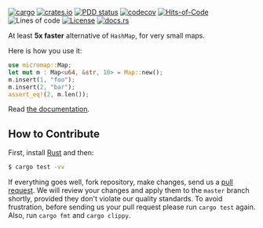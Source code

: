 [![cargo](https://github.com/objectionary/micromap/actions/workflows/cargo.yml/badge.svg)](https://github.com/objectionary/micromap/actions/workflows/cargo.yml)
[![crates.io](https://img.shields.io/crates/v/micromap.svg)](https://crates.io/crates/micromap)
[![PDD status](http://www.0pdd.com/svg?name=objectionary/micromap)](http://www.0pdd.com/p?name=objectionary/micromap)
[![codecov](https://codecov.io/gh/objectionary/micromap/branch/master/graph/badge.svg)](https://codecov.io/gh/objectionary/micromap)
[![Hits-of-Code](https://hitsofcode.com/github/objectionary/micromap)](https://hitsofcode.com/view/github/objectionary/micromap)
![Lines of code](https://img.shields.io/tokei/lines/github/objectionary/micromap)
[![License](https://img.shields.io/badge/license-MIT-green.svg)](https://github.com/objectionary/micromap/blob/master/LICENSE.txt)
[![docs.rs](https://img.shields.io/docsrs/micromap)](https://docs.rs/micromap/latest/micromap/)

At least **5x faster** alternative of `HashMap`, for very small maps.

Here is how you use it:

```rust
use micromap::Map;
let mut m : Map<u64, &str, 10> = Map::new();
m.insert(1, "foo");
m.insert(2, "bar");
assert_eq!(2, m.len());
```

Read [the documentation](https://docs.rs/micromap/latest/micromap/).

## How to Contribute

First, install [Rust](https://www.rust-lang.org/tools/install) and then:

```bash
$ cargo test -vv
```

If everything goes well, fork repository, make changes, send us a [pull request](https://www.yegor256.com/2014/04/15/github-guidelines.html).
We will review your changes and apply them to the `master` branch shortly,
provided they don't violate our quality standards. To avoid frustration,
before sending us your pull request please run `cargo test` again. Also, 
run `cargo fmt` and `cargo clippy`.
